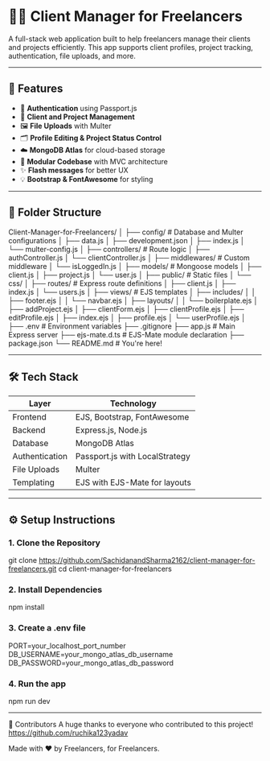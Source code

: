 # 👨‍💼 Client Manager for Freelancers

A full-stack web application built to help freelancers manage their clients and projects efficiently. This app supports client profiles, project tracking, authentication, file uploads, and more.

---

## 🚀 Features

- 🔐 **Authentication** using Passport.js
- 📂 **Client and Project Management**
- 🖼️ **File Uploads** with Multer
- 🗂️ **Profile Editing & Project Status Control**
- ☁️ **MongoDB Atlas** for cloud-based storage
- 🧩 **Modular Codebase** with MVC architecture
- ✨ **Flash messages** for better UX
- 💡 **Bootstrap & FontAwesome** for styling

---

## 📁 Folder Structure

Client-Manager-for-Freelancers/
│
├── config/ # Database and Multer configurations
│ ├── data.js
│ ├── development.json
│ ├── index.js
│ └── multer-config.js
│
├── controllers/ # Route logic
│ ├── authController.js
│ └── clientController.js
│
├── middlewares/ # Custom middleware
│ └── isLoggedIn.js
│
├── models/ # Mongoose models
│ ├── client.js
│ ├── project.js
│ └── user.js
│
├── public/ # Static files
│ └── css/
│
├── routes/ # Express route definitions
│ ├── client.js
│ ├── index.js
│ └── users.js
│
├── views/ # EJS templates
│ ├── includes/
│ │ ├── footer.ejs
│ │ └── navbar.ejs
│ ├── layouts/
│ │ └── boilerplate.ejs
│ ├── addProject.ejs
│ ├── clientForm.ejs
│ ├── clientProfile.ejs
│ ├── editProfile.ejs
│ ├── index.ejs
│ ├── profile.ejs
│ └── userProfile.ejs
│
├── .env # Environment variables
├── .gitignore
├── app.js # Main Express server
├── ejs-mate.d.ts # EJS-Mate module declaration
├── package.json
└── README.md # You're here!


---

## 🛠️ Tech Stack

| Layer        | Technology                       |
|--------------|----------------------------------|
| Frontend     | EJS, Bootstrap, FontAwesome      |
| Backend      | Express.js, Node.js              |
| Database     | MongoDB Atlas                    |
| Authentication | Passport.js with LocalStrategy |
| File Uploads | Multer                           |
| Templating   | EJS with EJS-Mate for layouts    |

---

## ⚙️ Setup Instructions

### 1. Clone the Repository
git clone https://github.com/SachidanandSharma2162/client-manager-for-freelancers.git
cd client-manager-for-freelancers

### 2. Install Dependencies
npm install

### 3. Create a .env file
PORT=your_localhost_port_number
DB_USERNAME=your_mongo_atlas_db_username
DB_PASSWORD=your_mongo_atlas_db_password

### 4. Run the app
npm run dev

---

👥 Contributors
A huge thanks to everyone who contributed to this project!
https://github.com/ruchika123yadav

Made with ❤️ by Freelancers, for Freelancers.
